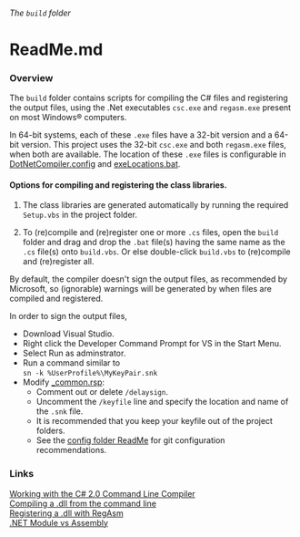 ###### The `build` folder

# ReadMe.md

### Overview

The `build` folder contains scripts for 
compiling the C# files and registering 
the output files, using the .Net executables `csc.exe` 
and `regasm.exe` present on most Windows&reg; computers.  

In 64-bit systems, each of these `.exe` files have a 
32-bit version and a 64-bit version. 
This project uses the 32-bit `csc.exe` and both 
`regasm.exe` files, when both are available.
The location of these `.exe` files is configurable in 
[DotNetCompiler.config] and [exeLocations.bat].

#### Options for compiling and registering the class libraries.

1. The class libraries are generated automatically 
by running the required `Setup.vbs` in the project 
folder.  

2. To (re)compile and (re)register one or more `.cs` files, 
open the `build` folder and drag and drop the `.bat` file(s) 
having the same name as the `.cs` file(s) onto `build.vbs`. 
Or else double-click `build.vbs` to (re)compile and (re)register 
all.  

By default, the compiler doesn't sign the output files, as 
recommended by Microsoft, so (ignorable) warnings will be generated by when 
files are compiled and registered.

In order to sign the output files,  
- Download Visual Studio.
- Right click the Developer Command Prompt for VS in the Start Menu.
- Select Run as adminstrator.
- Run a command similar to  
  `sn -k %UserProfile%\MyKeyPair.snk`
- Modify [_common.rsp]:
  - Comment out or delete `/delaysign`.
  - Uncomment the `/keyfile` line and specify the location and name of 
    the `.snk` file.
  - It is recommended that you keep your keyfile out of the project folders.
  - See the [config folder ReadMe] for git configuration recommendations.

[DotNetCompiler.config]: ../../class/DotNetCompiler.config "../../class/DotNetCompiler.config"
[exeLocations.bat]: ../config/exeLocations.bat "../config/exeLocations.bat"
[_common.rsp]: ../rsp/_common.rsp
[config folder ReadMe]: ../config/ReadMe.md

### Links

[Working with the C# 2.0 Command Line Compiler](https://msdn.microsoft.com/en-us/library/ms379563(v=vs.80).aspx "From msdn.microsoft.com. Dated but still very useful")  
[Compiling a .dll from the command line](https://msdn.microsoft.com/en-us/library/78f4aasd.aspx "msdn.microsoft.com")  
[Registering a .dll with RegAsm](http://stackoverflow.com/questions/13931337/register-comdlg32-dll-gets-regsvr32-dllregisterserver-entry-point-was-not-found "stackoverflow.com")  
[.NET Module vs Assembly](https://stackoverflow.com/questions/9271805/net-module-vs-assembly "stackoverflow.com")  
